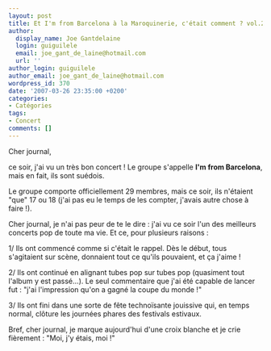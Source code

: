 ```yaml
---
layout: post
title: Et I'm from Barcelona à la Maroquinerie, c'était comment ? vol.2 (à la Cigale)
author:
  display_name: Joe Gantdelaine
  login: guiguilele
  email: joe_gant_de_laine@hotmail.com
  url: ''
author_login: guiguilele
author_email: joe_gant_de_laine@hotmail.com
wordpress_id: 370
date: '2007-03-26 23:35:00 +0200'
categories:
- Catégories
tags:
- Concert
comments: []
---
```

Cher journal,

ce soir, j'ai vu un très bon concert ! Le groupe s'appelle __I'm from Barcelona__, mais en fait, ils sont suédois.

Le groupe comporte officiellement 29 membres, mais ce soir, ils n'étaient "que" 17 ou 18 (j'ai pas eu le temps de les compter, j'avais autre chose à faire !).

Cher journal, je n'ai pas peur de te le dire : j'ai vu ce soir l'un des meilleurs concerts pop de toute ma vie. Et ce, pour plusieurs raisons :

1/ Ils ont commencé comme si c'était le rappel. Dès le début, tous s'agitaient sur scène, donnaient tout ce qu'ils pouvaient, et ça j'aime !

2/ Ils ont continué en alignant tubes pop sur tubes pop (quasiment tout l'album y est passé...). Le seul commentaire que j'ai été capable de lancer fut : "j'ai l'impression qu'on a gagné la coupe du monde !"

3/ Ils ont fini dans une sorte de fête technoïsante jouissive qui, en temps normal, clôture les journées phares des festivals estivaux.

Bref, cher journal, je marque aujourd'hui d'une croix blanche et je crie fièrement : "Moi, j'y étais, moi !"
